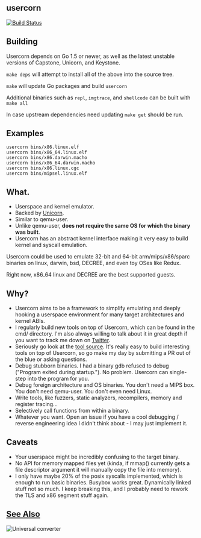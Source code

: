 usercorn
----

[![Build Status](https://travis-ci.org/lunixbochs/usercorn.svg?branch=master)](https://travis-ci.org/lunixbochs/usercorn)

Building
---

Usercorn depends on Go 1.5 or newer, as well as the latest unstable versions of Capstone, Unicorn, and Keystone.

`make deps` will attempt to install all of the above into the source tree.

`make` will update Go packages and build `usercorn`

Additional binaries such as `repl`, `imgtrace`, and `shellcode` can be built with `make all`

In case upstream dependencies need updating `make get` should be run.

Examples
---

    usercorn bins/x86.linux.elf
    usercorn bins/x86_64.linux.elf
    usercorn bins/x86.darwin.macho
    usercorn bins/x86_64.darwin.macho
    usercorn bins/x86.linux.cgc
    usercorn bins/mipsel.linux.elf

What.
----

- Userspace and kernel emulator.
- Backed by [Unicorn](http://www.unicorn-engine.org/).
- Similar to qemu-user.
- Unlike qemu-user, __does not require the same OS for which the binary was built__.
- Usercorn has an abstract kernel interface making it very easy to build kernel and syscall emulation.

Usercorn could be used to emulate 32-bit and 64-bit arm/mips/x86/sparc binaries on linux, darwin, bsd, DECREE, and even toy OSes like Redux.

Right now, x86\_64 linux and DECREE are the best supported guests.

Why?
----

- Usercorn aims to be a framework to simplify emulating and deeply hooking a userspace environment for many target architectures and kernel ABIs.
- I regularly build new tools on top of Usercorn, which can be found in the cmd/ directory. I'm also always willing to talk about it in great depth if you want to track me down on [Twitter](https://twitter.com/lunixbochs).
- Seriously go look at the [tool source](https://github.com/lunixbochs/usercorn/tree/master/go/cmd). It's really easy to build interesting tools on top of Usercorn, so go make my day by submitting a PR out of the blue or asking questions.
- Debug stubborn binaries. I had a binary gdb refused to debug ("Program exited during startup."). No problem. Usercorn can single-step into the program for you.
- Debug foreign architecture and OS binaries. You don't need a MIPS box. You don't need qemu-user. You don't even need Linux.
- Write tools, like fuzzers, static analyzers, recompilers, memory and register tracing...
- Selectively call functions from within a binary.
- Whatever you want. Open an issue if you have a cool debugging / reverse engineering idea I didn't think about - I may just implement it.

Caveats
----

- Your userspace might be incredibly confusing to the target binary.
- No API for memory mapped files yet (kinda, if mmap() currently gets a file descriptor argument it will manually copy the file into memory).
- I only have maybe 20% of the posix syscalls implemented, which is enough to run basic binaries. Busybox works great. Dynamically linked stuff not so much. I keep breaking this, and I probably need to rework the TLS and x86 segment stuff again.

[See Also](https://xkcd.com/1406/)
----
![Universal converter](https://imgs.xkcd.com/comics/universal_converter_box.png)
